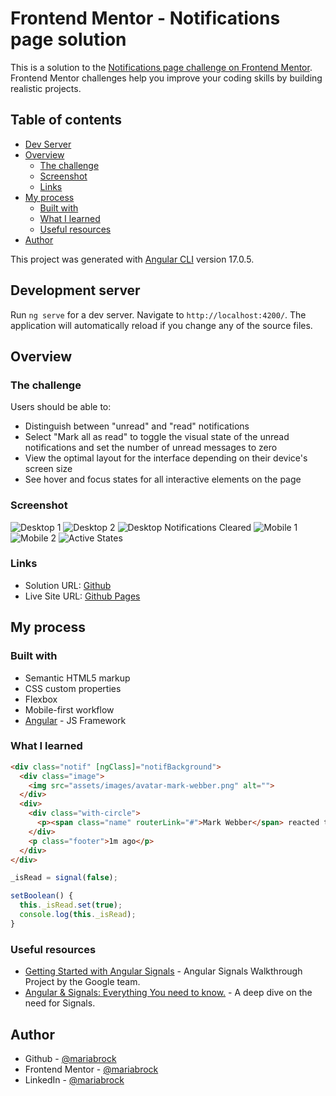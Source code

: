 # Frontend Mentor - Notifications page solution

This is a solution to the [Notifications page challenge on Frontend Mentor](https://www.frontendmentor.io/challenges/notifications-page-DqK5QAmKbC). Frontend Mentor challenges help you improve your coding skills by building realistic projects. 

## Table of contents

- [Dev Server](#development-server)
- [Overview](#overview)
  - [The challenge](#the-challenge)
  - [Screenshot](#screenshot)
  - [Links](#links)
- [My process](#my-process)
  - [Built with](#built-with)
  - [What I learned](#what-i-learned)
  - [Useful resources](#useful-resources)
- [Author](#author)

This project was generated with [Angular CLI](https://github.com/angular/angular-cli) version 17.0.5.

## Development server

Run `ng serve` for a dev server. Navigate to `http://localhost:4200/`. The application will automatically reload if you change any of the source files.

## Overview

### The challenge

Users should be able to:

- Distinguish between "unread" and "read" notifications
- Select "Mark all as read" to toggle the visual state of the unread notifications and set the number of unread messages to zero
- View the optimal layout for the interface depending on their device's screen size
- See hover and focus states for all interactive elements on the page

### Screenshot

![Desktop 1](src/assets/images/screenshots/desktop-notif-page-1.png)
![Desktop 2](src/assets/images/screenshots/desktop-notif-page-2.png)
![Desktop Notifications Cleared](src/assets/images/screenshots/desktop-notif-page-cleared.png)
![Mobile 1](src/assets/images/screenshots/notif-page-mobile.png)
![Mobile 2](src/assets/images/screenshots/notif-page-mobile-2.png)
![Active States](src/assets/images/screenshots/active-states-compilation.png)

### Links

- Solution URL: [Github](https://github.com/mariabrock/frontendmentorio-notifications-page-angular)
- Live Site URL: [Github Pages](https://your-live-site-url.com)

## My process

### Built with

- Semantic HTML5 markup
- CSS custom properties
- Flexbox
- Mobile-first workflow
- [Angular](https://angular.io/) - JS Framework

### What I learned

```html
<div class="notif" [ngClass]="notifBackground">
  <div class="image">
    <img src="assets/images/avatar-mark-webber.png" alt="">
  </div>
  <div>
    <div class="with-circle">
      <p><span class="name" routerLink="#">Mark Webber</span> reacted to your recent post <span class="event post" routerLink="#">My first tournament today!</span></p><span [ngClass]="iconDisplay"><i class="fa-solid fa-circle fa-xs"></i></span>
    </div>
    <p class="footer">1m ago</p>
  </div>
</div>
```
```ts
_isRead = signal(false);

setBoolean() {
  this._isRead.set(true);
  console.log(this._isRead);
}
```

### Useful resources

- [Getting Started with Angular Signals](https://codelabs.developers.google.com/angular-signals#0) - Angular Signals Walkthrough Project by the Google team.
- [Angular & Signals: Everything You need to know.](https://dev.to/this-is-angular/angular-signals-everything-you-need-to-know-2b7g) - A deep dive on the need for Signals.

## Author

- Github - [@mariabrock](https://github.com/mariabrock)
- Frontend Mentor - [@mariabrock](https://www.frontendmentor.io/profile/mariabrock)
- LinkedIn - [@mariabrock](https://www.linkedin.com/in/maria-brock/)
